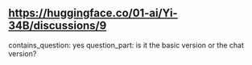 ## https://huggingface.co/01-ai/Yi-34B/discussions/9

contains_question: yes
question_part: is it the basic version or the chat version?